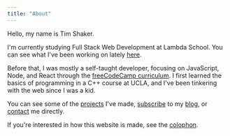 ```yaml
---
title: "About"
---
```


Hello, my name is Tim Shaker.

I'm currently studying Full Stack Web Development at Lambda School. You can see what I've been working on lately [here](https://github.com/tmshkr/lambda-log).

Before that, I was mostly a self-taught developer, focusing on JavaScript, Node, and React through the [freeCodeCamp curriculum](https://www.freecodecamp.org/tmshkr). I first learned the basics of programming in a C++ course at UCLA, and I've been tinkering with the web since I was a kid.

You can see some of the [projects](/projects/) I've made, [subscribe](/blog/subscribe) to my [blog](/blog/), or [contact](/contact/) me directly.

If you're interested in how this website is made, see the [colophon](/colophon/).